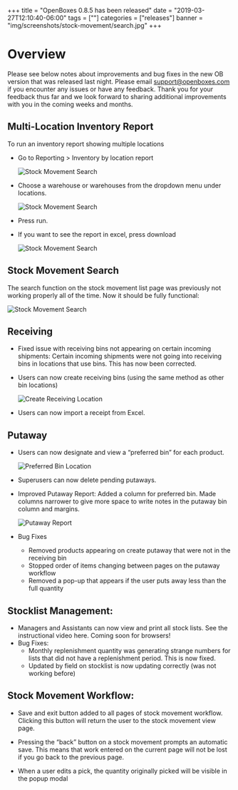 +++
title = "OpenBoxes 0.8.5 has been released"
date = "2019-03-27T12:10:40-06:00"
tags = [""]
categories = ["releases"]
banner = "img/screenshots/stock-movement/search.jpg"
+++

# Overview
Please see below notes about improvements and bug fixes in the new OB version that was released last night.
Please email [support@openboxes.com](mailto:support@openboxes.com) if you encounter any issues or have any feedback. Thank you for your feedback thus far
and we look forward to sharing additional improvements with you in the coming weeks and months.


## Multi-Location Inventory Report

To run an inventory report showing multiple locations

* Go to Reporting > Inventory by location report

    ![Stock Movement Search](/img/screenshots/reporting/inventory-by-location-report-menu-item.jpg)

* Choose a warehouse or warehouses from the dropdown menu under locations.

    ![Stock Movement Search](/img/screenshots/reporting/inventory-by-location-report-parameters.png)


* Press run.
* If you want to see the report in excel, press download

    ![Stock Movement Search](/img/screenshots/reporting/inventory-by-location-report.png)


## Stock Movement Search

The search function on the stock movement list page was previously not working properly all of the time. Now it should be fully functional:

![Stock Movement Search](/img/screenshots/stock-movement/search.jpg)


## Receiving

* Fixed issue with receiving bins not appearing on certain incoming shipments: Certain incoming shipments were not going into receiving bins in locations that use bins. This has now been corrected.


* Users can now create receiving bins (using the same method as other bin locations)

    <img src="/img/screenshots/receiving/create-receiving-location.png" class="img-responsive" alt="Create Receiving Location"/>

* Users can now import a receipt from Excel.




## Putaway

* Users can now designate and view a “preferred bin” for each product.

    <img src="/img/screenshots/stock-card/preferred-bin-location.png" class="img-responsive" alt="Preferred Bin Location"/>

* Superusers can now delete pending putaways.

* Improved Putaway Report: Added a column for preferred bin. Made columns narrower to give more space to write notes in the putaway bin column and margins.

    <img src="/img/screenshots/putaway/putaway-report.png" class="img-responsive" alt="Putaway Report"/>

* Bug Fixes

    * Removed products appearing on create putaway that were not in the receiving bin
    * Stopped order of items changing between pages on the putaway workflow
    * Removed a pop-up that appears if the user puts away less than the full quantity


## Stocklist Management:

* Managers and Assistants can now view and print all stock lists. See the instructional video here. Coming soon for browsers!
* Bug Fixes:
    * Monthly replenishment quantity was generating strange numbers for lists that did not have a replenishment period. This is now fixed.
    * Updated by field on stocklist is now updating correctly (was not working before)



## Stock Movement Workflow:

* Save and exit button added to all pages of stock movement workflow. Clicking this button will return the user to the stock movement view page.

* Pressing the “back” button on a stock movement prompts an automatic save. This means that work entered on the current page will not be lost if you go back to the previous page.

* When a user edits a pick, the quantity originally picked will be visible in the popup modal

